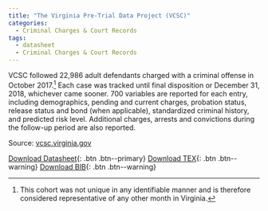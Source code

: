 ```yaml
---
title: "The Virginia Pre-Trial Data Project (VCSC)"
categories:
  - Criminal Charges & Court Records
tags:
  - datasheet
  - Criminal Charges & Court Records
---
```


VCSC followed 22,986 adult defendants charged with a criminal offense in October 2017.[^1] Each case was tracked until final disposition or December 31, 2018, whichever came sooner. 700 variables are reported for each entry, including demographics, pending and current charges, probation status, release status and bond (when applicable), standardized criminal history, and predicted risk level. Additional charges, arrests and convictions during the follow-up period are also reported.

Source: [vcsc.virginia.gov](http://www.vcsc.virginia.gov/pretrialdataproject.html)

[Download Datasheet](/assets/Datasheets/Virginia.pdf){: .btn .btn--primary}
[Download TEX](/assets/Datasheets_Source/Virginia_Pre_Trial_Data_Project_Datasheet.tex){: .btn .btn--warning}
[Download BIB](/assets/Datasheets_Source/Virginia_Pre_Trial_Data_Project_Datasheet.bib){: .btn .btn--warning}


[^1]: This cohort was not unique in any identifiable manner and is therefore considered representative of any other month in Virginia.